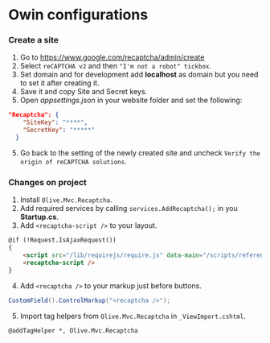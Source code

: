 # Owin configurations

### Create a site

1. Go to https://www.google.com/recaptcha/admin/create
2. Select `reCAPTCHA v2` and then `"I'm not a robot" tickbox`.
3. Set domain and for development add **localhost** as domain but you need to set it after creating it.
4. Save it and copy Site and Secret keys.
5. Open *appsettings.json* in your website folder and set the following:

```json
"Recaptcha": {
    "SiteKey": "****",
    "SecretKey": "*****"
  }
 ```
5. Go back to the setting of the newly created site and uncheck `Verify the origin of reCAPTCHA solutions`.

### Changes on project

1. Install `Olive.Mvc.Recaptcha`.
2. Add required services by calling `services.AddRecaptcha();` in you **Startup.cs**.
3. Add `<recaptcha-script />` to your layout.
```html
@if (!Request.IsAjaxRequest())
{
    <script src="/lib/requirejs/require.js" data-main="/scripts/references.js?v=1"></script>
    <recaptcha-script />
}
```
4. Add `<recaptcha />` to your markup just before buttons.
```csharp
CustomField().ControlMarkup("<recaptcha />");
```
5. Import tag helpers from `Olive.Mvc.Recaptcha` in `_ViewImport.cshtml`.
```
@addTagHelper *, Olive.Mvc.Recaptcha
```